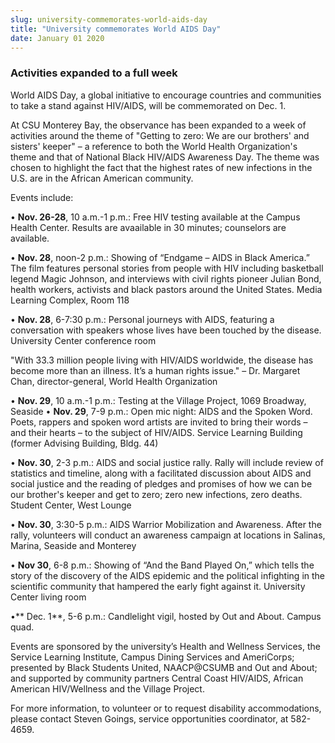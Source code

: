 ```yaml
---
slug: university-commemorates-world-aids-day
title: "University commemorates World AIDS Day"
date: January 01 2020
---
```


 
<h3>Activities expanded to a full week</h3>
<p>
  World AIDS Day, a global initiative to encourage countries and communities to
  take a stand against HIV/AIDS, will be commemorated on Dec. 1.
</p>
<p>
  At CSU Monterey Bay, the observance has been expanded to a week of activities
  around the theme of "Getting to zero: We are our brothers' and sisters'
  keeper" – a reference to both the World Health Organization's theme and that
  of National Black HIV/AIDS Awareness Day. The theme was chosen to highlight
  the fact that the highest rates of new infections in the U.S. are in the
  African American community.
</p>
<p>Events include:</p>
<p>
  • <strong>Nov. 26-28</strong>, 10 a.m.-1 p.m.: Free HIV testing available at
  the Campus Health Center. Results are avaailable in 30 minutes; counselors are
  available.
</p>
<p>
  • <strong>Nov. 28</strong>, noon-2 p.m.: Showing of “Endgame – AIDS in Black
  America.” The film features personal stories from people with HIV including
  basketball legend Magic Johnson, and interviews with civil rights pioneer
  Julian Bond, health workers, activists and black pastors around the United
  States. Media Learning Complex, Room 118
</p>
<p>
  • <strong>Nov. 28</strong>, 6-7:30 p.m.: Personal journeys with AIDS,
  featuring a conversation with speakers whose lives have been touched by the
  disease. University Center conference room
</p>
<p>
  "With 33.3 million people living with HIV/AIDS worldwide, the disease has
  become more than an illness. It’s a human rights issue." – Dr. Margaret Chan,
  director-general, World Health Organization
</p>
<p>
  • <strong>Nov. 29</strong>, 10 a.m.-1 p.m.: Testing at the Village Project,
  1069 Broadway, Seaside • <strong>Nov. 29</strong>, 7-9 p.m.: Open mic night:
  AIDS and the Spoken Word. Poets, rappers and spoken word artists are invited
  to bring their words – and their hearts – to the subject of HIV/AIDS. Service
  Learning Building (former Advising Building, Bldg. 44)
</p>
<p>
  • <strong>Nov. 30</strong>, 2-3 p.m.: AIDS and social justice rally. Rally
  will include review of statistics and timeline, along with a facilitated
  discussion about AIDS and social justice and the reading of pledges and
  promises of how we can be our brother's keeper and get to zero; zero new
  infections, zero deaths. Student Center, West Lounge
</p>
<p>
  • <strong>Nov. 30</strong>, 3:30-5 p.m.: AIDS Warrior Mobilization and
  Awareness. After the rally, volunteers will conduct an awareness campaign at
  locations in Salinas, Marina, Seaside and Monterey
</p>
<p>
  • <strong>Nov 30</strong>, 6-8 p.m.: Showing of “And the Band Played On,”
  which tells the story of the discovery of the AIDS epidemic and the political
  infighting in the scientific community that hampered the early fight against
  it. University Center living room
</p>
<p>
  •** Dec. 1**, 5-6 p.m.: Candlelight vigil, hosted by Out and About. Campus
  quad.
</p>
<p>
  Events are sponsored by the university’s Health and Wellness Services, the
  Service Learning Institute, Campus Dining Services and AmeriCorps; presented
  by Black Students United, NAACP@CSUMB and Out and About; and supported by
  community partners Central Coast HIV/AIDS, African American HIV/Wellness and
  the Village Project.
</p>
<p>
  For more information, to volunteer or to request disability accommodations,
  please contact Steven Goings, service opportunities coordinator, at 582-4659.
</p>
 
